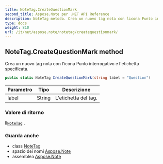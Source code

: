 ```yaml
---
title: NoteTag.CreateQuestionMark
second_title: Aspose.Note per .NET API Reference
description: NoteTag metodo. Crea un nuovo tag nota con licona Punto interrogativo e letichetta specificata.
type: docs
weight: 810
url: /it/net/aspose.note/notetag/createquestionmark/
---
```

## NoteTag.CreateQuestionMark method

Crea un nuovo tag nota con l'icona Punto interrogativo e l'etichetta specificata.

```csharp
public static NoteTag CreateQuestionMark(string label = "Question")
```

| Parametro | Tipo | Descrizione |
| --- | --- | --- |
| label | String | L'etichetta del tag. |

### Valore di ritorno

Il[`NoteTag`](../) .

### Guarda anche

* class [NoteTag](../)
* spazio dei nomi [Aspose.Note](../../notetag/)
* assemblea [Aspose.Note](../../../)


